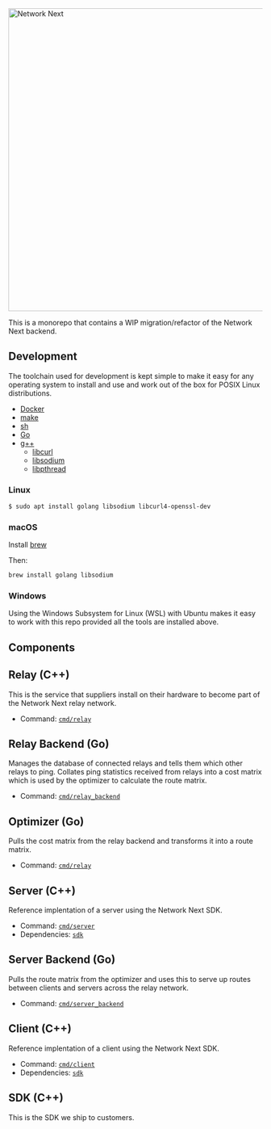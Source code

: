 <img src="https://static.wixstatic.com/media/799fd4_0512b6edaeea4017a35613b4c0e9fc0b~mv2.jpg/v1/fill/w_1200,h_140,al_c,q_80,usm_0.66_1.00_0.01/networknext_logo_colour_black_RGB_tightc.jpg" alt="Network Next" width="600"/>

<br>

This is a monorepo that contains a WIP migration/refactor of the Network Next backend.

## Development

The toolchain used for development is kept simple to make it easy for any operating system to install and use and work out of the box for POSIX Linux distributions.

- [Docker](https://www.docker.com)
- [make](http://man7.org/linux/man-pages/man1/make.1.html)
- [sh](https://linux.die.net/man/1/sh)
- [Go](https://golang.org/dl/#stable)
- [g++](http://man7.org/linux/man-pages/man1/g++.1.html)
    - [libcurl](https://curl.haxx.se/libcurl/)
    - [libsodium](https://libsodium.gitbook.io)
    - [libpthread](https://www.gnu.org/software/hurd/libpthread.html)

### Linux

```sh
$ sudo apt install golang libsodium libcurl4-openssl-dev
```

### macOS

Install [brew](https://brew.sh)

Then:

```sh
brew install golang libsodium
```

### Windows

Using the Windows Subsystem for Linux (WSL) with Ubuntu makes it easy to work with this repo provided all the tools are installed above.

## Components

## Relay (C++)

This is the service that suppliers install on their hardware to become part of the Network Next relay network.

- Command: [`cmd/relay`](./cmd/relay)

## Relay Backend (Go)

Manages the database of connected relays and tells them which other relays to ping. Collates ping statistics received from relays into a cost matrix which is used by the optimizer to calculate the route matrix.

- Command: [`cmd/relay_backend`](./cmd/relay_backend)

## Optimizer (Go)

Pulls the cost matrix from the relay backend and transforms it into a route matrix.

- Command: [`cmd/relay`](./cmd/relay)

## Server (C++)

Reference implentation of a server using the Network Next SDK.

- Command: [`cmd/server`](./cmd/server)
- Dependencies: [`sdk`](./sdk)

## Server Backend (Go)

Pulls the route matrix from the optimizer and uses this to serve up routes between clients and servers across the relay network.

- Command: [`cmd/server_backend`](./cmd/server_backend)

## Client (C++)

Reference implentation of a client using the Network Next SDK. 

- Command: [`cmd/client`](./cmd/client)
- Dependencies: [`sdk`](./sdk)

## SDK (C++)

This is the SDK we ship to customers.
